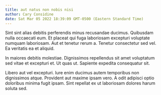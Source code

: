 ```yaml
---
title: aut natus non nobis nisi
author: Cary Considine
date: Sat Mar 05 2022 18:39:09 GMT-0500 (Eastern Standard Time)
---
```

Sint sint alias debitis perferendis minus recusandae ducimus. Quibusdam nulla occaecati eum. Et placeat qui fuga laboriosam excepturi voluptate numquam laboriosam. Aut et tenetur rerum a. Tenetur consectetur sed vel. Ea veritatis ea et aliquid.

 In maiores debitis molestiae. Dignissimos repellendus sit amet voluptatum sed vitae et excepturi et. Ut quas ut. Sapiente expedita consequatur sit.

 Libero aut vel excepturi. Iure enim ducimus autem temporibus non dignissimos atque. Provident aut maxime ipsam vero. A odit adipisci optio doloribus minima fugit ipsam. Sint repellat ex ut laboriosam dolores harum soluta sed.